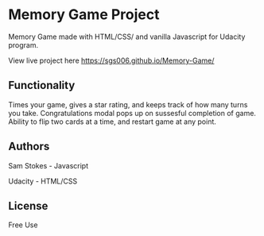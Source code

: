 # Memory Game Project
Memory Game made with HTML/CSS/ and vanilla Javascript for Udacity program. 

View live project here https://sgs006.github.io/Memory-Game/

## Functionality
Times your game, gives a star rating, and keeps track of how many turns you take. Congratulations modal pops up on sussesful completion of game. Ability to flip two cards at a time, and restart game at any point. 

## Authors
Sam Stokes - Javascript

Udacity - HTML/CSS 

## License
Free Use



